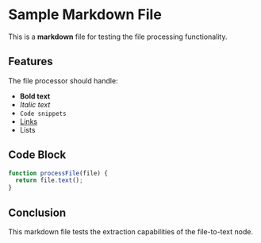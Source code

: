 # Sample Markdown File

This is a **markdown** file for testing the file processing functionality.

## Features

The file processor should handle:

- **Bold text**
- *Italic text*
- `Code snippets`
- [Links](https://example.com)
- Lists

## Code Block

```javascript
function processFile(file) {
  return file.text();
}
```

## Conclusion

This markdown file tests the extraction capabilities of the file-to-text node.

